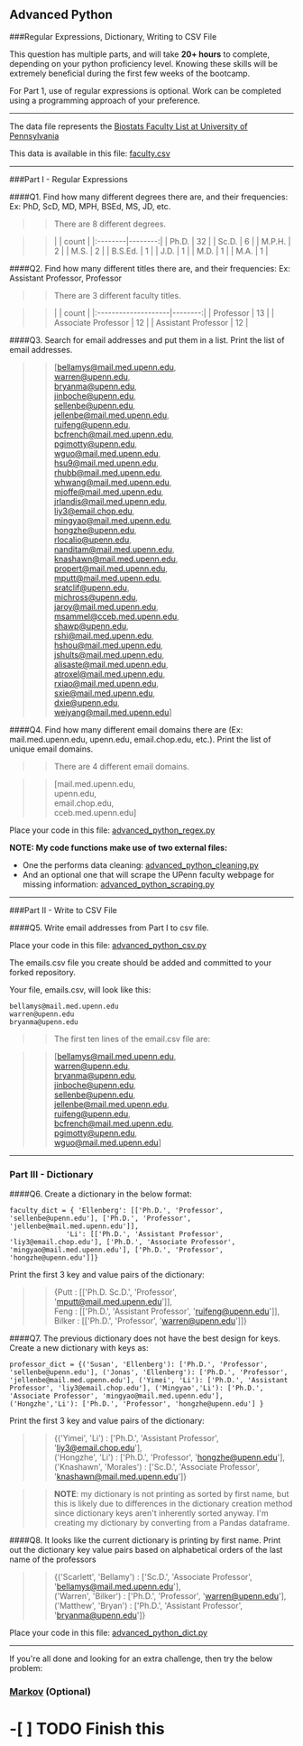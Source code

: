 ## Advanced Python    

###Regular Expressions, Dictionary, Writing to CSV File  

This question has multiple parts, and will take **20+ hours** to complete, depending on your python proficiency level.  Knowing these skills will be extremely beneficial during the first few weeks of the bootcamp.

For Part 1, use of regular expressions is optional.  Work can be completed using a programming approach of your preference. 

---

The data file represents the [Biostats Faculty List at University of Pennsylvania](http://www.med.upenn.edu/cceb/biostat/faculty.shtml)

This data is available in this file:  [faculty.csv](python/faculty.csv)

--- 

###Part I - Regular Expressions  


####Q1. Find how many different degrees there are, and their frequencies: Ex:  PhD, ScD, MD, MPH, BSEd, MS, JD, etc.

>> There are 8 different degrees.

>> |         |   count |
|:--------|--------:|
| Ph.D.   |      32 |
| Sc.D.   |       6 |
| M.P.H.  |       2 |
| M.S.    |       2 |
| B.S.Ed. |       1 |
| J.D.    |       1 |
| M.D.    |       1 |
| M.A.    |       1 |


####Q2. Find how many different titles there are, and their frequencies:  Ex:  Assistant Professor, Professor

>> There are 3 different faculty titles.

>> |                     |   count |
|:--------------------|--------:|
| Professor           |      13 |
| Associate Professor |      12 |
| Assistant Professor |      12 |


####Q3. Search for email addresses and put them in a list.  Print the list of email addresses.

>> [bellamys@mail.med.upenn.edu,  
 warren@upenn.edu,  
 bryanma@upenn.edu,  
 jinboche@upenn.edu,  
 sellenbe@upenn.edu,  
 jellenbe@mail.med.upenn.edu,  
 ruifeng@upenn.edu,  
 bcfrench@mail.med.upenn.edu,  
 pgimotty@upenn.edu,  
 wguo@mail.med.upenn.edu,  
 hsu9@mail.med.upenn.edu,  
 rhubb@mail.med.upenn.edu,  
 whwang@mail.med.upenn.edu,  
 mjoffe@mail.med.upenn.edu,  
 jrlandis@mail.med.upenn.edu,  
 liy3@email.chop.edu,  
 mingyao@mail.med.upenn.edu,  
 hongzhe@upenn.edu,  
 rlocalio@upenn.edu,  
 nanditam@mail.med.upenn.edu,  
 knashawn@mail.med.upenn.edu,  
 propert@mail.med.upenn.edu,  
 mputt@mail.med.upenn.edu,  
 sratclif@upenn.edu,  
 michross@upenn.edu,  
 jaroy@mail.med.upenn.edu,  
 msammel@cceb.med.upenn.edu,  
 shawp@upenn.edu,  
 rshi@mail.med.upenn.edu,  
 hshou@mail.med.upenn.edu,  
 jshults@mail.med.upenn.edu,  
 alisaste@mail.med.upenn.edu,  
 atroxel@mail.med.upenn.edu,  
 rxiao@mail.med.upenn.edu,  
 sxie@mail.med.upenn.edu,  
 dxie@upenn.edu,  
 weiyang@mail.med.upenn.edu]

####Q4. Find how many different email domains there are (Ex:  mail.med.upenn.edu, upenn.edu, email.chop.edu, etc.).  Print the list of unique email domains.

>> There are 4 different email domains.

>> [mail.med.upenn.edu,  
 upenn.edu,  
 email.chop.edu,  
 cceb.med.upenn.edu]

Place your code in this file: [advanced_python_regex.py](python/advanced_python_regex.py)

**NOTE: My code functions make use of two external files:**  

* One the performs data cleaning: [advanced_python_cleaning.py](python/advanced_python_cleaning.py)
* And an optional one that will scrape the UPenn faculty webpage for missing information: [advanced_python_scraping.py](python/advanced_python_scraping.py)


---

###Part II - Write to CSV File

####Q5. Write email addresses from Part I to csv file.

Place your code in this file: [advanced_python_csv.py](python/advanced_python_csv.py)

The emails.csv file you create should be added and committed to your forked repository.

Your file, emails.csv, will look like this:
```
bellamys@mail.med.upenn.edu
warren@upenn.edu
bryanma@upenn.edu
```

>> The first ten lines of the email.csv file are:

>> [bellamys@mail.med.upenn.edu,  
 warren@upenn.edu,  
 bryanma@upenn.edu,  
 jinboche@upenn.edu,  
 sellenbe@upenn.edu,  
 jellenbe@mail.med.upenn.edu,  
 ruifeng@upenn.edu,  
 bcfrench@mail.med.upenn.edu,  
 pgimotty@upenn.edu,  
 wguo@mail.med.upenn.edu]

---

### Part III - Dictionary

####Q6. Create a dictionary in the below format:
```
faculty_dict = { 'Ellenberg': [['Ph.D.', 'Professor', 'sellenbe@upenn.edu'], ['Ph.D.', 'Professor', 'jellenbe@mail.med.upenn.edu']],
              'Li': [['Ph.D.', 'Assistant Professor', 'liy3@email.chop.edu'], ['Ph.D.', 'Associate Professor', 'mingyao@mail.med.upenn.edu'], ['Ph.D.', 'Professor', 'hongzhe@upenn.edu']]}
```
Print the first 3 key and value pairs of the dictionary:

>> {Putt   : [['Ph.D. Sc.D.', 'Professor', 'mputt@mail.med.upenn.edu']],  
  Feng   : [['Ph.D.', 'Assistant Professor', 'ruifeng@upenn.edu']],  
  Bilker : [['Ph.D.', 'Professor', 'warren@upenn.edu']]}



####Q7. The previous dictionary does not have the best design for keys.  Create a new dictionary with keys as:

```
professor_dict = {('Susan', 'Ellenberg'): ['Ph.D.', 'Professor', 'sellenbe@upenn.edu'], ('Jonas', 'Ellenberg'): ['Ph.D.', 'Professor', 'jellenbe@mail.med.upenn.edu'], ('Yimei', 'Li'): ['Ph.D.', 'Assistant Professor', 'liy3@email.chop.edu'], ('Mingyao','Li'): ['Ph.D.', 'Associate Professor', 'mingyao@mail.med.upenn.edu'], ('Hongzhe','Li'): ['Ph.D.', 'Professor', 'hongzhe@upenn.edu'] }
```

Print the first 3 key and value pairs of the dictionary:

>> {('Yimei', 'Li')         : ['Ph.D.', 'Assistant Professor', 'liy3@email.chop.edu'],  
 ('Hongzhe', 'Li')       : ['Ph.D.', 'Professor', 'hongzhe@upenn.edu'],  
 ('Knashawn', 'Morales') : ['Sc.D.', 'Associate Professor', 'knashawn@mail.med.upenn.edu']}

>> **NOTE**: my dictionary is not printing as sorted by first name, but this is likely due to differences in the dictionary creation method since dictionary keys aren't inherently sorted anyway. I'm creating my dictionary by converting from a Pandas dataframe.



####Q8.  It looks like the current dictionary is printing by first name.  Print out the dictionary key value pairs based on alphabetical orders of the last name of the professors

>> {('Scarlett', 'Bellamy') : ['Sc.D.', 'Associate Professor', 'bellamys@mail.med.upenn.edu'],  
 ('Warren', 'Bilker')    : ['Ph.D.', 'Professor', 'warren@upenn.edu'],  
 ('Matthew', 'Bryan')    : ['Ph.D.', 'Assistant Professor', 'bryanma@upenn.edu']}


Place your code in this file: [advanced_python_dict.py](python/advanced_python_dict.py)


--- 

If you're all done and looking for an extra challenge, then try the below problem:  

### [Markov](python/markov.py) (Optional)

# -[ ] TODO Finish this

